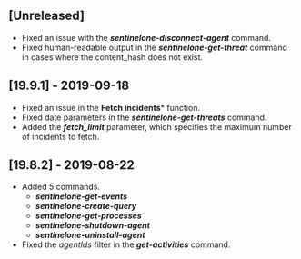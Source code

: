 ## [Unreleased]
  - Fixed an issue with the ***sentinelone-disconnect-agent*** command.
  - Fixed human-readable output in the ***sentinelone-get-threat*** command in cases where the content_hash does not exist.

## [19.9.1] - 2019-09-18
  - Fixed an issue in the **Fetch incidents*** function.
  - Fixed date parameters in the ***sentinelone-get-threats*** command.
  - Added the ***fetch_limit*** parameter, which specifies the maximum number of incidents to fetch.

## [19.8.2] - 2019-08-22
- Added 5 commands.
  - ***sentinelone-get-events***
  - ***sentinelone-create-query***
  - ***sentinelone-get-processes***
  - ***sentinelone-shutdown-agent***
  - ***sentinelone-uninstall-agent***
- Fixed the *agentIds* filter in the ***get-activities*** command.
